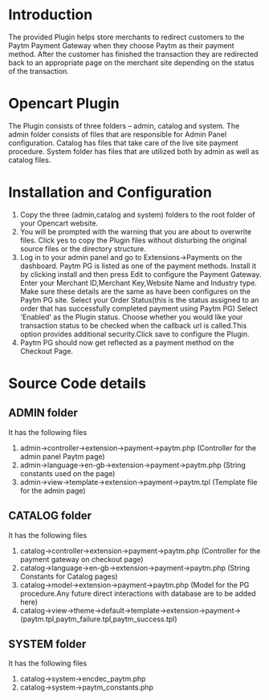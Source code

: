 # Introduction
The provided Plugin helps store merchants to redirect customers to the Paytm Payment Gateway when they choose Paytm as their payment method. After the customer has finished the transaction they are redirected back to an appropriate  page on the merchant site depending on the status of the transaction.

# Opencart Plugin
The Plugin consists of three folders – admin, catalog and system.
The admin folder consists of files that are responsible for Admin Panel configuration. Catalog has files that take care of the live site payment procedure. System folder has files that are utilized both by admin as well as catalog files.

# Installation and Configuration
 1. Copy the three (admin,catalog and system) folders to the root folder of your Opencart website. 
 2. You will be prompted with the warning that you are about to overwrite files. Click yes to copy the Plugin files without disturbing the original source files or the directory structure.
 3. Log in to your admin panel and go to Extensions->Payments on the dashboard. Paytm PG is listed as one of the payment methods. Install it by clicking install and then press Edit to configure the Payment Gateway. Enter your Merchant ID,Merchant Key,Website Name and Industry type. Make sure these details are the same as have been configures on the Paytm PG site. Select your Order Status(this is the status assigned to an order that has successfully completed payment using Paytm PG) Select 'Enabled' as the Plugin status. Choose whether you would like your transaction status to be checked when the callback url is called.This option provides additional security.Click save to configure the Plugin.
 4. Paytm PG should now get reflected as a payment method on the Checkout Page.

# Source Code details
## ADMIN folder
It has the following files
 1. admin->controller->extension->payment->paytm.php (Controller for the admin panel Paytm page)
 2. admin->language->en-gb->extension->payment->paytm.php (String constants used on the page)
 3. admin->view->template->extension->payment->paytm.tpl (Template file for the admin page)


## CATALOG folder
It has the following files
 1. catalog->controller->extension->payment->paytm.php (Controller for the payment gateway on checkout page)
 2. catalog->language->en-gb->extension->payment->paytm.php (String Constants for Catalog pages)
 3. catalog->model->extension->payment->paytm.php (Model for the PG procedure.Any future direct interactions with database are to be added here)
 4. catalog->view->theme->default->template->extension->payment->(paytm.tpl,paytm_failure.tpl,paytm_success.tpl)

## SYSTEM folder
It has the following files
 1. catalog->system->encdec_paytm.php
 2. catalog->system->paytm_constants.php
